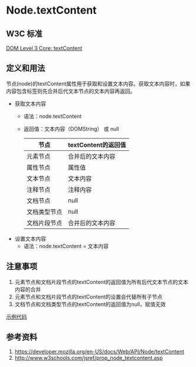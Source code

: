 # Node.textContent

## W3C 标准
[DOM Level 3 Core: textContent](https://www.w3.org/TR/DOM-Level-3-Core/core.html#Node3-textContent)

## 定义和用法
节点(node)的textContent属性用于获取和设置文本内容。获取文本内容时，如果内容包含标签则先合并后代文本节点的文本内容再返回。

- 获取文本内容
    - 语法：node.textContent
    - 返回值：文本内容（DOMString） 或 null
    
        节点 | textContent的返回值
        --- | ---
        元素节点 | 合并后的文本内容
        属性节点 | 属性值
        文本节点 | 文本内容
        注释节点 | 注释内容
        文档节点 | null
        文档类型节点 | null
        文档片段节点 | 合并后的文本内容
- 设置文本内容
    - 语法：node.textContent = 文本内容
    
## 注意事项
1. 元素节点和文档片段节点的textContent的返回值为所有后代文本节点的文本内容的合并
2. 元素节点和文档片段节点的textContent的设置会代替所有子节点
3. 文档节点和文档类型节点的textContent的返回值为null，赋值无效

[示例代码](./textContent.html)

## 参考资料
1. https://developer.mozilla.org/en-US/docs/Web/API/Node/textContent
2. http://www.w3schools.com/jsref/prop_node_textcontent.asp